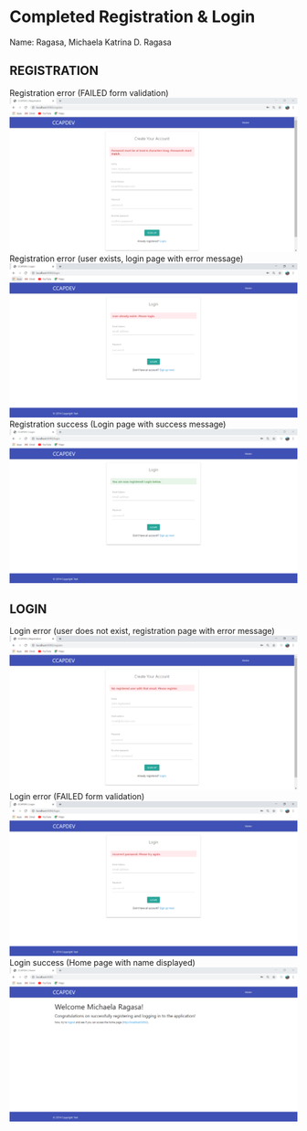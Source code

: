 # Completed Registration & Login

Name: Ragasa, Michaela Katrina D. Ragasa

## REGISTRATION
Registration error (FAILED form validation)
<img src ="screenshots/RegistrationError.PNG">
Registration error (user exists, login page with error message)
<img src ="screenshots/UserExists.PNG">
Registration success (Login page with success message)
<img src ="screenshots/RegisterSuccess.PNG">

## LOGIN
Login error (user does not exist, registration page with error message)
<img src ="screenshots/LoginError.PNG">
Login error (FAILED form validation)
<img src ="screenshots/LoginError2.PNG">
Login success (Home page with name displayed)
<img src ="screenshots/LoginSuccess.PNG">






